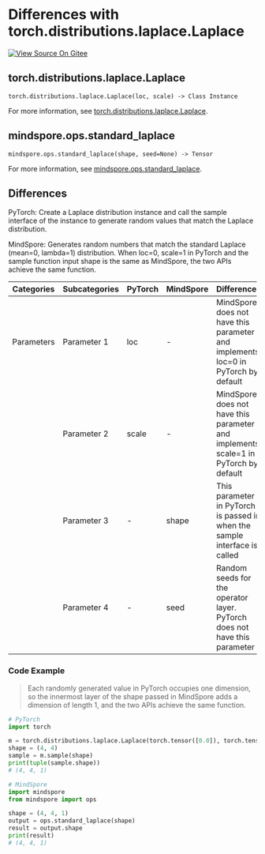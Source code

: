 # Differences with torch.distributions.laplace.Laplace

[![View Source On Gitee](https://mindspore-website.obs.cn-north-4.myhuaweicloud.com/website-images/r2.3.q1/resource/_static/logo_source_en.svg)](https://gitee.com/mindspore/docs/blob/r2.3.q1/docs/mindspore/source_en/note/api_mapping/pytorch_diff/standard_laplace.md)

## torch.distributions.laplace.Laplace

```text
torch.distributions.laplace.Laplace(loc, scale) -> Class Instance
```

For more information, see [torch.distributions.laplace.Laplace](https://pytorch.org/docs/1.8.1/distributions.html#torch.distributions.laplace.Laplace).

## mindspore.ops.standard_laplace

```text
mindspore.ops.standard_laplace(shape, seed=None) -> Tensor
```

For more information, see [mindspore.ops.standard_laplace](https://mindspore.cn/docs/en/r2.3.0rc1/api_python/ops/mindspore.ops.standard_laplace.html).

## Differences

PyTorch: Create a Laplace distribution instance and call the sample interface of the instance to generate random values that match the Laplace distribution.

MindSpore: Generates random numbers that match the standard Laplace (mean=0, lambda=1) distribution. When loc=0, scale=1 in PyTorch and the sample function input shape is the same as MindSpore, the two APIs achieve the same function.

| Categories | Subcategories | PyTorch | MindSpore | Differences   |
| ---- | ----- | ------- | --------- | -------------- |
| Parameters | Parameter 1 | loc   | -         | MindSpore does not have this parameter and implements loc=0 in PyTorch by default   |
|      | Parameter 2 | scale   | -      |  MindSpore does not have this parameter and implements scale=1 in PyTorch by default |
|      | Parameter 3 | -   | shape | This parameter in PyTorch is passed in when the sample interface is called |
|      | Parameter 4 | -   | seed        | Random seeds for the operator layer. PyTorch does not have this parameter |

### Code Example

> Each randomly generated value in PyTorch occupies one dimension, so the innermost layer of the shape passed in MindSpore adds a dimension of length 1, and the two APIs achieve the same function.

```python
# PyTorch
import torch

m = torch.distributions.laplace.Laplace(torch.tensor([0.0]), torch.tensor([1.0]))
shape = (4, 4)
sample = m.sample(shape)
print(tuple(sample.shape))
# (4, 4, 1)

# MindSpore
import mindspore
from mindspore import ops

shape = (4, 4, 1)
output = ops.standard_laplace(shape)
result = output.shape
print(result)
# (4, 4, 1)
```
